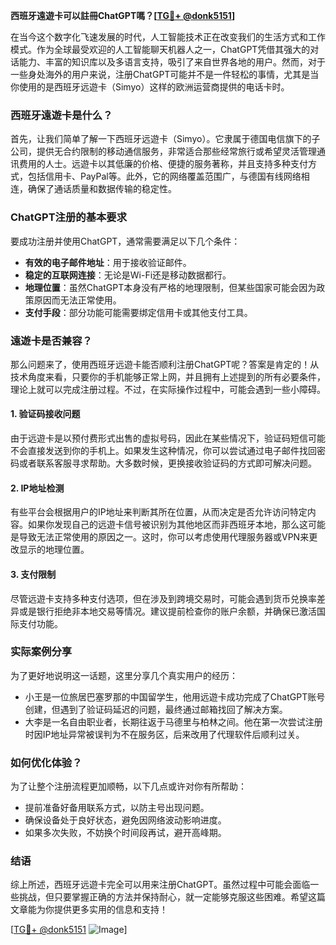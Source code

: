 **西班牙遠遊卡可以註冊ChatGPT嗎？[[TG💪+ @donk5151](https://t.me/s/donk5151)]**

在当今这个数字化飞速发展的时代，人工智能技术正在改变我们的生活方式和工作模式。作为全球最受欢迎的人工智能聊天机器人之一，ChatGPT凭借其强大的对话能力、丰富的知识库以及多语言支持，吸引了来自世界各地的用户。然而，对于一些身处海外的用户来说，注册ChatGPT可能并不是一件轻松的事情，尤其是当你使用的是西班牙远遊卡（Simyo）这样的欧洲运营商提供的电话卡时。

### 西班牙遠遊卡是什么？

首先，让我们简单了解一下西班牙远遊卡（Simyo）。它隶属于德国电信旗下的子公司，提供无合约限制的移动通信服务，非常适合那些经常旅行或希望灵活管理通讯费用的人士。远遊卡以其低廉的价格、便捷的服务著称，并且支持多种支付方式，包括信用卡、PayPal等。此外，它的网络覆盖范围广，与德国有线网络相连，确保了通话质量和数据传输的稳定性。

### ChatGPT注册的基本要求

要成功注册并使用ChatGPT，通常需要满足以下几个条件：
- **有效的电子邮件地址**：用于接收验证邮件。
- **稳定的互联网连接**：无论是Wi-Fi还是移动数据都行。
- **地理位置**：虽然ChatGPT本身没有严格的地理限制，但某些国家可能会因为政策原因而无法正常使用。
- **支付手段**：部分功能可能需要绑定信用卡或其他支付工具。

### 遠遊卡是否兼容？

那么问题来了，使用西班牙远遊卡能否顺利注册ChatGPT呢？答案是肯定的！从技术角度来看，只要你的手机能够正常上网，并且拥有上述提到的所有必要条件，理论上就可以完成注册过程。不过，在实际操作过程中，可能会遇到一些小障碍。

#### 1. 验证码接收问题
由于远遊卡是以预付费形式出售的虚拟号码，因此在某些情况下，验证码短信可能不会直接发送到你的手机上。如果发生这种情况，你可以尝试通过电子邮件找回密码或者联系客服寻求帮助。大多数时候，更换接收验证码的方式即可解决问题。

#### 2. IP地址检测
有些平台会根据用户的IP地址来判断其所在位置，从而决定是否允许访问特定内容。如果你发现自己的远遊卡信号被识别为其他地区而非西班牙本地，那么这可能是导致无法正常使用的原因之一。这时，你可以考虑使用代理服务器或VPN来更改显示的地理位置。

#### 3. 支付限制
尽管远遊卡支持多种支付选项，但在涉及到跨境交易时，可能会遇到货币兑换率差异或是银行拒绝非本地交易等情况。建议提前检查你的账户余额，并确保已激活国际支付功能。

### 实际案例分享

为了更好地说明这一话题，这里分享几个真实用户的经历：
- 小王是一位旅居巴塞罗那的中国留学生，他用远遊卡成功完成了ChatGPT账号创建，但遇到了验证码延迟的问题，最终通过邮箱找回了解决方案。
- 大李是一名自由职业者，长期往返于马德里与柏林之间。他在第一次尝试注册时因IP地址异常被误判为不在服务区，后来改用了代理软件后顺利过关。

### 如何优化体验？

为了让整个注册流程更加顺畅，以下几点或许对你有所帮助：
- 提前准备好备用联系方式，以防主号出现问题。
- 确保设备处于良好状态，避免因网络波动影响进度。
- 如果多次失败，不妨换个时间段再试，避开高峰期。

### 结语

综上所述，西班牙远遊卡完全可以用来注册ChatGPT。虽然过程中可能会面临一些挑战，但只要掌握正确的方法并保持耐心，就一定能够克服这些困难。希望这篇文章能为你提供更多实用的信息和支持！

[[TG💪+ @donk5151](https://t.me/s/donk5151) ![Image](https://i.postimg.cc/rwNCRYN7/Snipaste-2025-04-30-17-27-05.png)]